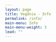 ```yaml
---
layout: page
title: Vegånia - Info
permalink: /info/
main-menu: Info
main-menu-weight: 3
lead: ""
---
```


